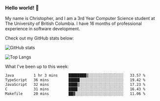 ### Hello world! 👋
My name is Christopher, and I am a 3rd Year Computer Science student at The University of British Columbia. I have 16 months of professional experience in software development.


Check out my GitHub stats below: 

![GitHub stats](https://github-readme-stats-chrishadrian.vercel.app/api?username=chrishadrian&hide=contribs,issues&count_private=true&show_icons=true&theme=tokyonight)

![Top Langs](https://github-readme-stats-chrishadrian.vercel.app/api/top-langs/?username=chrishadrian&exclude_repo=prodify,cpsc221&layout=compact&theme=tokyonight&langs_count=4)

What I've been up to this week:
<!--START_SECTION:waka-->

```txt
Java         1 hr 3 mins     ████████▒░░░░░░░░░░░░░░░░   33.57 %
TypeScript   36 mins         █████░░░░░░░░░░░░░░░░░░░░   19.42 %
JavaScript   32 mins         ████▒░░░░░░░░░░░░░░░░░░░░   17.23 %
C            31 mins         ████░░░░░░░░░░░░░░░░░░░░░   16.43 %
Makefile     20 mins         ██▓░░░░░░░░░░░░░░░░░░░░░░   11.06 %
```

<!--END_SECTION:waka-->
<!-- [![willianrod's wakatime stats](https://github-readme-stats.vercel.app/api/wakatime?username=chrishadrian)](https://github.com/anuraghazra/github-readme-stats) -->

<!--
- 🔭 I’m currently working on ...
- 🌱 I’m currently learning ...
- 👯 I’m looking to collaborate on ...
- 🤔 I’m looking for help with ...
- 💬 Ask me about ...
- 📫 How to reach me: ...
- 😄 Pronouns: ...
- ⚡ Fun fact: ...
-->
